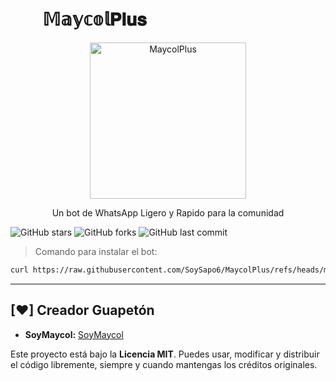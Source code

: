 # ­­­­­­­­­­­ㅤㅤ𝕄𝕒𝕪𝕔𝕠𝕝𝐏𝐥𝐮𝐬

<div align="center">
  <img src="https://static.wikia.nocookie.net/hanakokun/images/b/b8/Hanako_Valentine%27s_Day_Illustration_%282017%29.png/revision/latest/scale-to-width-down/1200?cb=20200215171455" alt="MaycolPlus" width="250"/>
  <br>
  <p>Un bot de WhatsApp Ligero y Rapido para la comunidad</p>
</div>

![GitHub stars](https://img.shields.io/github/stars/SoySapo6/MaycolPlus?style=for-the-badge&logo=github&color=yellow)
![GitHub forks](https://img.shields.io/github/forks/SoySapo6/MaycolPlus?style=for-the-badge&logo=github&color=blue)
![GitHub last commit](https://img.shields.io/github/last-commit/SoySapo6/MaycolPlus?style=for-the-badge&logo=github&color=green)

> Comando para instalar el bot:
```bash
curl https://raw.githubusercontent.com/SoySapo6/MaycolPlus/refs/heads/main/storage/installer.sh | bash
```

---

## [♥] Creador Guapetón

* **SoyMaycol:** [SoyMaycol](https://github.com/SoySapo6)

Este proyecto está bajo la **Licencia MIT**. Puedes usar, modificar y distribuir el código libremente, siempre y cuando mantengas los créditos originales.
